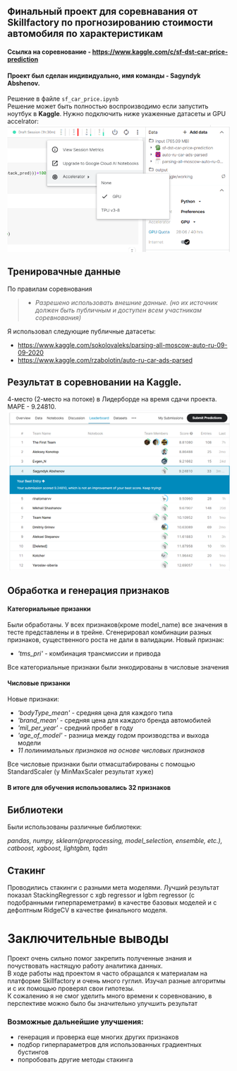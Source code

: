 ## Финальный проект для соревнавания от Skillfactory по прогнозированию стоимости автомобиля по характеристикам

#### Ссылка на соревнование - https://www.kaggle.com/c/sf-dst-car-price-prediction
#### Проект был сделан индивидуально, имя команды - Sagyndyk Abshenov.
Решение в файле `sf_car_price.ipynb` \
Решение может быть полностью воспроизводимо если запустить ноутбук в **Kaggle**. Нужно подключить ниже укаженные датасеты и GPU accelrator:
&nbsp;
![gpu_kaggle](/gpu_on.png?raw=true "gpu")

## Тренировачные данные
По правилам соревнования
> - *Разрешено использовать внешние данные. (но их источник должен быть публичным и доступен всем участникам соревнования)*

Я использовал следующие публичные датасеты: 
- https://www.kaggle.com/sokolovaleks/parsing-all-moscow-auto-ru-09-09-2020
- https://www.kaggle.com/rzabolotin/auto-ru-car-ads-parsed

## Результат в соревновании на Kaggle.
4-место (2-место на потоке) в Лидерборде на время сдачи проекта. MAPE - 9.24810.
&nbsp;
![score](/score.png?raw=true "my_score")

## Обработка и генерация признаков
#### Категориальные призанки
Были обработаны. У всех признаков(кроме model_name) все значения в тесте представлены и в трейне.
Сгенерировал комбинации разных признаков, существенного роста не дали в валидации. Новый признак:
- *'tms_pri'*   -  комбинация трансмиссии и привода 

Все категориальные признаки были энкодированы в числовые значения
#### Числовые призанки
Новые признаки:
- *'bodyType_mean'*  - средняя цена для каждого типа
- *'brand_mean'*  - средняя цена для каждого бренда автомобилей
- *'mil_per_year'*  - средний пробег в году
- *'age_of_model'*  - разница между годом производства и выхода модели
- *11 полинимальных признаков на основе числовых признаков*

Все числовые признаки были отмасштабированы с помощью StandardScaler (у MinMaxScaler результат хуже)
#### В итоге для обучения использовались 32 признаков

## Библиотеки
Были использованы различные библиотеки: 

*pandas, numpy, sklearn(preprocessing, model_selection, ensemble, etc.), catboost, xgboost, lightgbm, tqdm*

## Стакинг
Проводились стакинги с разными мета моделями. Лучший результат показал StackingRegressor c xgb regressor и lgbm regressor (с подобранными гиперпареметрами) в качестве базовых моделей и c дефолтным RidgeCV в качестве финального моделя.


# Заключительные выводы
Проект очень сильно помог закрепить полученные знания и почуствовать настящую работу аналитика данных. \
В ходе работы над проектом я часто обращался к материалам на платформе Skillfactory и очень много гуглил. Изучал разные алгоритмы и с их помощью проверял свои гипотезы. \
К сожалению я не смог уделить много времени к соревнованию, в перспективе можно было бы значительно улучшить результат 
### Возможные дальнейшие улучшения: 
- генерация и проверка еще многих других признаков
- подбор гиперпараметров для использованных градиентных бустингов
- попробовать другие методы стакинга
